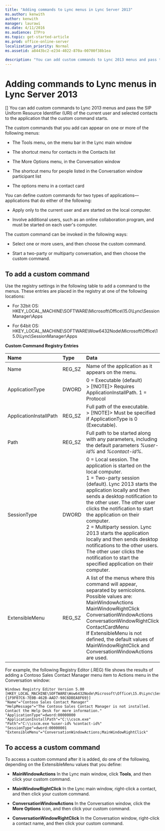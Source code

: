 ```yaml
---
title: "Adding commands to Lync menus in Lync Server 2013"
ms.author: kenwith
author: kenwith
manager: laurawi
ms.date: 4/11/2016
ms.audience: ITPro
ms.topic: get-started-article
ms.prod: office-online-server
localization_priority: Normal
ms.assetid: a8443bc2-e234-4022-870a-00700f38b1ea

description: "You can add custom commands to Lync 2013 menus and pass the SIP Uniform Resource Identifier (URI) of the current user and selected contacts to the application that the custom command starts."
---
```


# Adding commands to Lync menus in Lync Server 2013
[]
You can add custom commands to Lync 2013 menus and pass the SIP Uniform Resource Identifier (URI) of the current user and selected contacts to the application that the custom command starts.
  
The custom commands that you add can appear on one or more of the following menus:
  
- The Tools menu, on the menu bar in the Lync main window
    
- The shortcut menu for contacts in the Contacts list
    
- The More Options menu, in the Conversation window
    
- The shortcut menu for people listed in the Conversation window participant list
    
- The options menu in a contact card 
    
You can define custom commands for two types of applications—applications that do either of the following:
  
- Apply only to the current user and are started on the local computer.
    
- Involve additional users, such as an online collaboration program, and must be started on each user's computer.
    
The custom command can be invoked in the following ways:
  
- Select one or more users, and then choose the custom command.
    
- Start a two-party or multiparty conversation, and then choose the custom command.
    
## To add a custom command

Use the registry settings in the following table to add a command to the menus. These entries are placed in the registry at one of the following locations:
  
- For 32bit OS: HKEY_LOCAL_MACHINE\SOFTWARE\Microsoft\Office\15.0\Lync\SessionManager\Apps
    
- For 64bit OS: HKEY_LOCAL_MACHINE\SOFTWARE\Wow6432Node\Microsoft\Office\15.0\Lync\SessionManager\Apps
    
**Custom Command Registry Entries**

|**Name**|**Type**|**Data**|
|:-----|:-----|:-----|
|Name  <br/> |REG_SZ  <br/> |Name of the application as it appears on the menu.  <br/> |
|ApplicationType  <br/> |DWORD  <br/> |0 = Executable (default)  <br/> > [!NOTE]> Requires ApplicationInstallPath.           1 = Protocol  <br/> |
|ApplicationInstallPath  <br/> |REG_SZ  <br/> |Full path of the executable.  <br/> > [!NOTE]> Must be specified if ApplicationType is 0 (Executable).           |
|Path  <br/> |REG_SZ  <br/> |Full path to be started along with any parameters, including the default parameters  _%user-id%_ and  _%contact-id%_.  <br/> |
|SessionType  <br/> |DWORD  <br/> |0 = Local session. The application is started on the local computer.  <br/> 1 = Two-party session (default). Lync 2013 starts the application locally and then sends a desktop notification to the other user. The other user clicks the notification to start the application on their computer.  <br/> 2 = Multiparty session. Lync 2013 starts the application locally and then sends desktop notifications to the other users. The other user clicks the notification to start the specified application on their computer.  <br/> |
|ExtensibleMenu  <br/> |REG_SZ  <br/> |A list of the menus where this command will appear, separated by semicolons. Possible values are:  <br/> MainWindowActions  <br/> MainWindowRightClick  <br/> ConversationWindowActions  <br/> ConversationWindowRightClick  <br/> ContactCardMenu  <br/> If ExtensibleMenu is not defined, the default values of MainWindowRightClick and ConversationWindowActions are used.  <br/> |
   
For example, the following Registry Editor (.REG) file shows the results of adding a Contoso Sales Contact Manager menu item to Actions menu in the Conversation window:
  
```
Windows Registry Editor Version 5.00
[HKEY_LOCAL_MACHINE\SOFTWARE\Wow6432Node\Microsoft\Office\15.0\Lync\SessionManager\Apps\{1F9F07C6-7E0B-462B-AAD7-98C6DBEA8F69}]
"Name"="Contoso Sales Contact Manager"
"HelpMessage"="The Contoso Sales Contact Manager is not installed. Contact the Help Desk for more information."
"ApplicationType"=dword:00000000
"ApplicationInstallPath"="C:\\cscm.exe"
"Path"="C:\\cscm.exe %user-id% %contact-id%"
"SessionType"=dword:00000001
"ExtensibleMenu"="ConversationWindowActions;MainWindowRightClick"
```

## To access a custom command

To access a custom command after it is added, do one of the following, depending on the ExtensibleMenu values that you define:
  
- **MainWindowActions** In the Lync main window, click **Tools**, and then click your custom command.
    
- **MainWindowRightClick** In the Lync main window, right-click a contact, and then click your custom command. 
    
- **ConversationWindowActions** In the Conversation window, click the **More Options** icon, and then click your custom command. 
    
- **ConversationWindowRightClick** In the Conversation window, right-click a contact name, and then click your custom command. 
    

